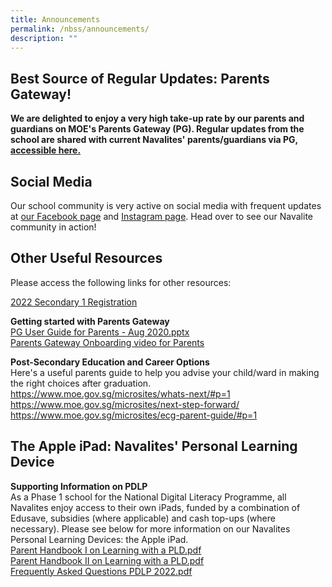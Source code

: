 ```yaml
---
title: Announcements
permalink: /nbss/announcements/
description: ""
---
```

## Best Source of Regular Updates: Parents Gateway!
**We are delighted to enjoy a very high take-up rate by our parents and guardians on MOE's Parents Gateway (PG). Regular updates from the school are shared with current Navalites' parents/guardians via PG, [accessible here.](https://pg.moe.edu.sg/)**


## Social Media
Our school community is very active on social media with frequent updates at [our Facebook page](https://www.facebook.com/navalbasesec) and [Instagram page](https://www.instagram.com/navalbasesec/). Head over to see our Navalite community in action! 

## Other Useful Resources
<p>Please access the following links for other resources:
</p><p>
<a target="" href="/parents-at-nbss/2022-secondary-1-registration">2022 Secondary 1 Registration</a></strong></p>
<p><strong>Getting started with Parents Gateway<br></strong><a href="https://navalbasesec.moe.edu.sg/qql/slot/u538/PG%20User%20Guide%20for%20Parents%20-%20Aug%202020.pptx">PG User Guide for Parents - Aug 2020.pptx</a>&nbsp;<br><a rel="noopener" target="_blank" href="https://www.youtube.com/embed/tW9jwyuovOo">Parents Gateway Onboarding video for Parents</a></p>
<p><strong>Post-Secondary Education and Career Options<br></strong>Here's a useful parents guide to help you advise your child/ward in making the right choices after graduation. <br><a target="" href="https://www.moe.gov.sg/microsites/whats-next/#p=1">https://www.moe.gov.sg/microsites/whats-next/#p=1</a><br><a target="" href="https://www.moe.gov.sg/microsites/next-step-forward/">https://www.moe.gov.sg/microsites/next-step-forward/</a><br><a target="" href="https://www.moe.gov.sg/microsites/ecg-parent-guide/#p=1">https://www.moe.gov.sg/microsites/ecg-parent-guide/#p=1</a></p>


	
## The Apple iPad: Navalites' Personal Learning Device
	
<strong>Supporting Information on PDLP</strong><br>As a Phase 1 school for the National Digital Literacy Programme, all Navalites enjoy access to their own iPads, funded by a combination of Edusave, subsidies (where applicable) and cash top-ups (where necessary). Please see below for more information on our Navalites Personal Learning Devices: the Apple iPad. 
<a><br></a><a href="/files/Parent%20Handbook%20I%20on%20Learning%20with%20a%20PLD.pdf">Parent Handbook I on Learning with a PLD.pdf</a><br><a href="/files/Parent%20Handbook%20II%20on%20Learning%20with%20a%20PLD.pdf">Parent Handbook II on Learning with a PLD.pdf</a><br><a href="/files/Frequently%20Asked%20Questions%20PDLP%202022.pdf">Frequently Asked Questions PDLP 2022.pdf</a><p></p>
